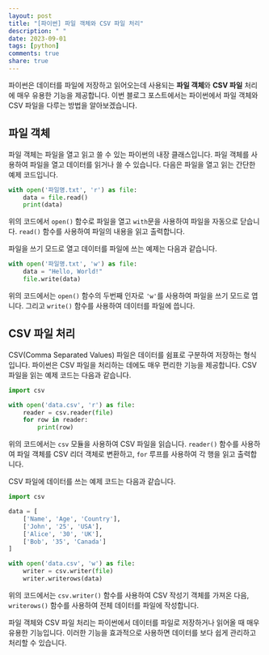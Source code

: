 ```yaml
---
layout: post
title: "[파이썬] 파일 객체와 CSV 파일 처리"
description: " "
date: 2023-09-01
tags: [python]
comments: true
share: true
---
```


파이썬은 데이터를 파일에 저장하고 읽어오는데 사용되는 **파일 객체**와 **CSV 파일** 처리에 매우 유용한 기능을 제공합니다. 이번 블로그 포스트에서는 파이썬에서 파일 객체와 CSV 파일을 다루는 방법을 알아보겠습니다.

## 파일 객체

파일 객체는 파일을 열고 읽고 쓸 수 있는 파이썬의 내장 클래스입니다. 파일 객체를 사용하여 파일을 열고 데이터를 읽거나 쓸 수 있습니다. 다음은 파일을 열고 읽는 간단한 예제 코드입니다.

```python
with open('파일명.txt', 'r') as file:
    data = file.read()
    print(data)
```

위의 코드에서 `open()` 함수로 파일을 열고 `with`문을 사용하여 파일을 자동으로 닫습니다. `read()` 함수를 사용하여 파일의 내용을 읽고 출력합니다.

파일을 쓰기 모드로 열고 데이터를 파일에 쓰는 예제는 다음과 같습니다.

```python
with open('파일명.txt', 'w') as file:
    data = "Hello, World!"
    file.write(data)
```

위의 코드에서는 `open()` 함수의 두번째 인자로 `'w'`를 사용하여 파일을 쓰기 모드로 엽니다. 그리고 `write()` 함수를 사용하여 데이터를 파일에 씁니다.

## CSV 파일 처리

CSV(Comma Separated Values) 파일은 데이터를 쉼표로 구분하여 저장하는 형식입니다. 파이썬은 CSV 파일을 처리하는 데에도 매우 편리한 기능을 제공합니다. CSV 파일을 읽는 예제 코드는 다음과 같습니다.

```python
import csv

with open('data.csv', 'r') as file:
    reader = csv.reader(file)
    for row in reader:
        print(row)
```

위의 코드에서는 `csv` 모듈을 사용하여 CSV 파일을 읽습니다. `reader()` 함수를 사용하여 파일 객체를 CSV 리더 객체로 변환하고, `for` 루프를 사용하여 각 행을 읽고 출력합니다.

CSV 파일에 데이터를 쓰는 예제 코드는 다음과 같습니다.

```python
import csv

data = [
    ['Name', 'Age', 'Country'],
    ['John', '25', 'USA'],
    ['Alice', '30', 'UK'],
    ['Bob', '35', 'Canada']
]

with open('data.csv', 'w') as file:
    writer = csv.writer(file)
    writer.writerows(data)
```

위의 코드에서는 `csv.writer()` 함수를 사용하여 CSV 작성기 객체를 가져온 다음, `writerows()` 함수를 사용하여 전체 데이터를 파일에 작성합니다.

파일 객체와 CSV 파일 처리는 파이썬에서 데이터를 파일로 저장하거나 읽어올 때 매우 유용한 기능입니다. 이러한 기능을 효과적으로 사용하면 데이터를 보다 쉽게 관리하고 처리할 수 있습니다.